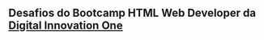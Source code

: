 ## Desafios do Bootcamp HTML Web Developer da [Digital Innovation One](https://digitalinnovation.one/)
